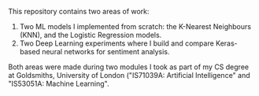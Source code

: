This repository contains two areas of work: 
1.  Two ML models I implemented from scratch: the K-Nearest Neighbours (KNN), and the Logistic Regression models. 
2.  Two Deep Learning experiments where I build and compare Keras-based neural networks for sentiment analysis.

Both areas were made during two modules I took as part of my CS degree at Goldsmiths, University of London ("IS71039A: Artificial Intelligence" and "IS53051A: Machine Learning".